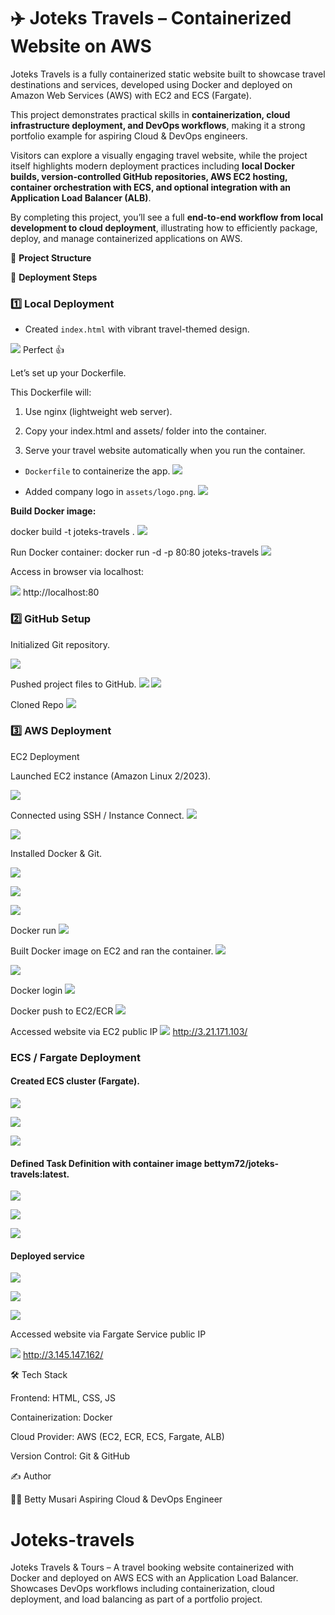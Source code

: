 
# ✈️ Joteks Travels – Containerized Website on AWS

Joteks Travels is a fully containerized static website built to showcase travel destinations and services, developed using Docker and deployed on Amazon Web Services (AWS) with EC2 and ECS (Fargate).  

This project demonstrates practical skills in **containerization, cloud infrastructure deployment, and DevOps workflows**, making it a strong portfolio example for aspiring Cloud & DevOps engineers.  

Visitors can explore a visually engaging travel website, while the project itself highlights modern deployment practices including **local Docker builds, version-controlled GitHub repositories, AWS EC2 hosting, container orchestration with ECS, and optional integration with an Application Load Balancer (ALB)**.  

By completing this project, you’ll see a full **end-to-end workflow from local development to cloud deployment**, illustrating how to efficiently package, deploy, and manage containerized applications on AWS.


📂 **Project Structure**




🚀 **Deployment Steps**

### 1️⃣ Local Deployment
 

- Created `index.html` with vibrant travel-themed design.  


 
![](assets/in-ht.png)
Perfect 👍 


Let’s set up your Dockerfile.

This Dockerfile will:

1. Use nginx (lightweight web server).

2. Copy your index.html and assets/ folder into the container.

2. Serve your travel website automatically when you run the container. 



-  `Dockerfile` to containerize the app.
![](assets/docker-file.png)




- Added company logo in `assets/logo.png`.
![](assets/logo.jpeg)







**Build Docker image:**

docker build -t joteks-travels .
![](assets/dockerbuild.png)


       
Run Docker container:
docker run -d -p 80:80 joteks-travels
![](assets/dockerrun.png)



Access in browser via localhost:


![](assets/home-page.png)
http://localhost:80




### 2️⃣ GitHub Setup

Initialized Git repository.

![](assets/gitin.png)


Pushed project files to GitHub.
![](assets/git%20add.png)
![](assets/)



Cloned Repo
![](assets/clone.png)



### 3️⃣ AWS Deployment



 EC2 Deployment

Launched EC2 instance (Amazon Linux 2/2023).

![](assets/ec2-launch.png)



Connected using SSH / Instance Connect.
![](assets/ec2-ssh.png)


![](assets/ec2-connect.png)



Installed Docker & Git.

![](assets/ec2-docker-install-1.png)

![](assets/ec2-docker-install.png)

![](assets/ec2-git-install.png)


Docker run
![](assets/dockerrun.png)


Built Docker image on EC2 and ran the container.
![](assets/docker-build-2.png)


![](assets/docker-build-1.png)



Docker login
![](assets/docker-login.png)




Docker push to EC2/ECR
![](assets/docker-push-ec2.png)



Accessed website via EC2 public IP
![](assets/home-page-ec2.png) 
http://3.21.171.103/






### ECS / Fargate Deployment


#### Created ECS cluster (Fargate).


![](assets/cluster-1.png)


![](assets/cluster-1.png)


![](assets/cluster-1a.png)




#### Defined Task Definition with container image bettym72/joteks-travels:latest.

![](assets/task-defn.png)


![](assets/task-defn-1.png)


![](assets/task-defn-2.png)



#### Deployed service


![](assets/service-network.png) 


![](assets/seervice.png)


![](assets/service.png)



Accessed website via Fargate Service public IP 


![](assets/home-page-fargate.png) 
http://3.145.147.162/



🛠️ Tech Stack

Frontend: HTML, CSS, JS

Containerization: Docker

Cloud Provider: AWS (EC2, ECR, ECS, Fargate, ALB)

Version Control: Git & GitHub

✍️ Author

👩‍💻 Betty Musari
Aspiring Cloud & DevOps Engineer











# Joteks-travels
Joteks Travels & Tours – A travel booking website containerized with Docker and deployed on AWS ECS with an Application Load Balancer. Showcases DevOps workflows including containerization, cloud deployment, and load balancing as part of a portfolio project.

